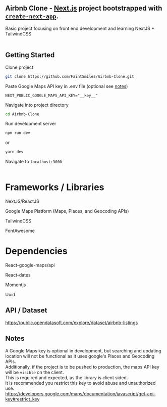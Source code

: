 ## Airbnb Clone - [Next.js](https://nextjs.org/) project bootstrapped with [`create-next-app`](https://github.com/vercel/next.js/tree/canary/packages/create-next-app).
Basic project focusing on front end development and learning NextJS + TailwindCSS
<br />
<br />

## Getting Started

Clone project
```bash
git clone https://github.com/FaintSmiles/Airbnb-Clone.git
```
Paste Google Maps API key in .env file (optional see [notes](#Notes))
```env
NEXT_PUBLIC_GOOGLE_MAPS_API_KEY="__key__"
```

Navigate into project directory
```bash
cd Airbnb-Clone
```
Run development server
```bash
npm run dev
```
or 
```bash
yarn dev
```
Navigate to ```localhost:3000```
<br />
<br />

# Frameworks / Libraries 

NextJS/ReactJS

Google Maps Platform (Maps, Places, and Geocoding APIs)

TailwindCSS

FontAwesome

# Dependencies

React-google-maps/api 

React-dates

Momentjs

Uuid

## API / Dataset 

https://public.opendatasoft.com/explore/dataset/airbnb-listings

## Notes

A Google Maps key is optional in development, but searching and updating location will not be functional as it uses google's Places and Geocoding APIs.<br />
Additionally, if the project is to be pushed to production, the maps API key will be ``visible`` on the client. <br />
This is required and expected, as the library is client sided. <br />
It is recommended you restrict this key to avoid abuse and unauthorized use. <br />
https://developers.google.com/maps/documentation/javascript/get-api-key#restrict_key <br />
